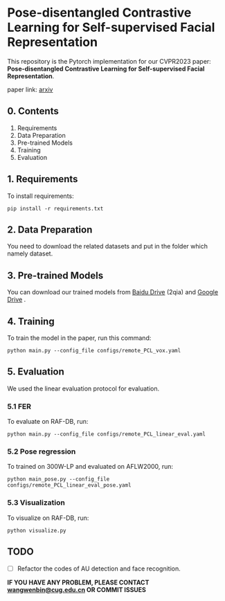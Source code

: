 # Pose-disentangled Contrastive Learning for Self-supervised Facial Representation

This repository is the Pytorch implementation for our CVPR2023 paper: **Pose-disentangled Contrastive Learning for Self-supervised Facial Representation**.

paper link: [arxiv](https://arxiv.org/abs/2211.13490)

## 0. Contents

1. Requirements
2. Data Preparation
3. Pre-trained Models
4. Training
5. Evaluation

## 1. Requirements

To install requirements:

```
pip install -r requirements.txt
```

## 2. Data Preparation

You need to download the related datasets  and put in the folder which namely dataset.

## 3. Pre-trained Models

You can download our trained models from [Baidu Drive](https://pan.baidu.com/s/10j21PCyhi9cbJqRvH7KDHw) (2qia) and [Google Drive](https://drive.google.com/drive/folders/1wx5PTGDCqDWsjhXimjHqz_7WUwxr54uh?usp=sharing) .

## 4. Training

To train the model in the paper, run this command:

```
python main.py --config_file configs/remote_PCL_vox.yaml
```

## 5. Evaluation

We used the linear evaluation protocol for evaluation.

### 5.1 FER

To evaluate on RAF-DB, run:

```
python main.py --config_file configs/remote_PCL_linear_eval.yaml
```

### 5.2 Pose regression

To trained on 300W-LP and evaluated on AFLW2000, run:

```
python main_pose.py --config_file configs/remote_PCL_linear_eval_pose.yaml
```

### 5.3 Visualization

To visualize on RAF-DB, run:

```
python visualize.py
```



## TODO 

- [ ] Refactor the codes of AU detection and face recognition.

**IF YOU HAVE ANY PROBLEM, PLEASE CONTACT wangwenbin@cug.edu.cn OR COMMIT ISSUES**

